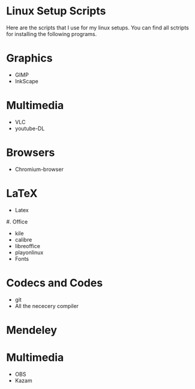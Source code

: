 Linux Setup Scripts
======

Here are the scripts that I use for my linux setups. You can find all sctripts for installing the following programs.
# Graphics
  - GIMP 
  - InkScape

# Multimedia
 - VLC
 - youtube-DL

# Browsers
  - Chromium-browser

# LaTeX
  - Latex

#. Office
  - kile 
  - calibre 
  - libreoffice 
  - playonlinux
  - Fonts

# Codecs and Codes
 - git
 - All the nececery compiler

# Mendeley

# Multimedia
 - OBS
 - Kazam 

